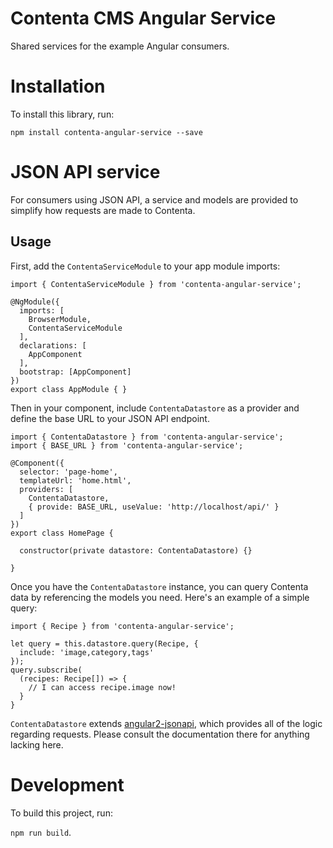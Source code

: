 # Contenta CMS Angular Service
Shared services for the example Angular consumers.

# Installation

To install this library, run:

`npm install contenta-angular-service --save`

# JSON API service

For consumers using JSON API, a service and models are provided to simplify how
requests are made to Contenta.

## Usage

First, add the `ContentaServiceModule` to your app module imports:

```
import { ContentaServiceModule } from 'contenta-angular-service';

@NgModule({
  imports: [
    BrowserModule,
    ContentaServiceModule
  ],
  declarations: [
    AppComponent
  ],
  bootstrap: [AppComponent]
})
export class AppModule { }
```

Then in your component, include `ContentaDatastore` as a provider and define
the base URL to your JSON API endpoint.

```
import { ContentaDatastore } from 'contenta-angular-service';
import { BASE_URL } from 'contenta-angular-service';

@Component({
  selector: 'page-home',
  templateUrl: 'home.html',
  providers: [
    ContentaDatastore,
    { provide: BASE_URL, useValue: 'http://localhost/api/' }
  ]
})
export class HomePage {

  constructor(private datastore: ContentaDatastore) {}

}
```

Once you have the `ContentaDatastore` instance, you can query Contenta data by
referencing the models you need. Here's an example of a simple query:

```
import { Recipe } from 'contenta-angular-service';

let query = this.datastore.query(Recipe, {
  include: 'image,category,tags'
});
query.subscribe(
  (recipes: Recipe[]) => {
    // I can access recipe.image now!
  }
}
```

`ContentaDatastore` extends [angular2-jsonapi](https://github.com/ghidoz/angular2-jsonapi),
which provides all of the logic regarding requests. Please consult the
documentation there for anything lacking here.

# Development

To build this project, run:

`npm run build`.
